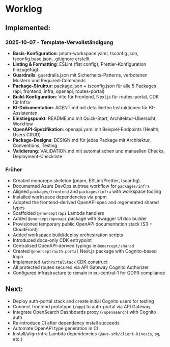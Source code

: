# Worklog

## Implemented:

### 2025-10-07 - Template-Vervollständigung
- **Basis-Konfiguration**: pnpm-workspace.yaml, tsconfig.json, tsconfig.base.json, .gitignore erstellt
- **Linting & Formatting**: ESLint (flat config), Prettier-Konfiguration hinzugefügt
- **Guardrails**: guardrails.json mit Sicherheits-Patterns, verbotenen Mustern und Required-Commands
- **Package-Struktur**: package.json + tsconfig.json für alle 5 Packages (api, frontend, infra, openapi, routes-portal)
- **Build-Konfiguration**: Vite für Frontend, Next.js für routes-portal, CDK für Infra
- **KI-Dokumentation**: AGENT.md mit detaillierten Instruktionen für KI-Assistenten
- **Einstiegspunkt**: README.md mit Quick-Start, Architektur-Übersicht, Workflow
- **OpenAPI-Spezifikation**: openapi.yaml mit Beispiel-Endpoints (Health, Users CRUD)
- **Package-Designs**: DESIGN.md für jedes Package mit Architektur, Conventions, Testing
- **Validierung**: VALIDATION.md mit automatischen und manuellen Checks, Deployment-Checkliste

### Früher
- Created monorepo skeleton (pnpm, ESLint/Prettier, tsconfig)
- Documented Azure DevOps subtree workflow for `packages/infra`
- Aligned `packages/frontend` and `packages/infra` with workspace tooling
- Installed workspace dependencies via pnpm
- Adopted the frontend-derived OpenAPI spec and regenerated shared types
- Scaffolded `@enercept/api` Lambda handlers
- Added `@enercept/openapi` package with Swagger UI doc builder
- Provisioned temporary public OpenAPI documentation stack (S3 + CloudFront)
- Added workspace build/deploy orchestration scripts
- Introduced docs-only CDK entrypoint
- Centralised OpenAPI-derived typings in `@enercept/shared`
- Created `@enercept/auth-portal` Next.js package with Cognito-based login
- Implemented `AuthPortalStack` CDK construct
- All protected routes secured via API Gateway Cognito Authorizer
- Configured infrastructure to remain in eu-central-1 for GDPR compliance

## Next:
- Deploy auth-portal stack and create initial Cognito users for testing
- Connect frontend prototype (`/app`) to auth-portal via API Gateway
- Integrate OpenSearch Dashboards proxy (`/opensearch`) with Cognito auth
- Re-introduce CI after dependency install succeeds
- Automate OpenAPI type generation in CI
- Install/align infra Lambda dependencies (`@aws-sdk/client-kinesis`, `pg`, etc.)
